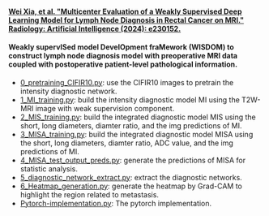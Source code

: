 #### [Wei Xia, et al. "Multicenter Evaluation of a Weakly Supervised Deep Learning Model for Lymph Node Diagnosis in Rectal Cancer on MRI." Radiology: Artificial Intelligence (2024): e230152.](https://doi.org/10.1148/ryai.230152)
#### Weakly supervISed model DevelOpment fraMework (WISDOM) to construct lymph node diagnosis model with preoperative MRI data coupled with postoperative patient-level pathological information.
* [0_pretraining_CIFIR10.py](https://github.com/xiawei999000/WISDOM/blob/main/0_pretraining_CIFIR10.py): use the CIFIR10 images to pretrain the intensity diagnostic network.<br>
* [1_MI_training.py](https://github.com/xiawei999000/WISDOM/blob/main/1_MI_training.py): build the intensity diagnostic model MI using the T2W-MRI image with weak supervision component.<br>
* [2_MIS_training.py](https://github.com/xiawei999000/WISDOM/blob/main/2_MIS_training.py): build the integrated diagnostic model MIS using the short, long diameters, diamter ratio, and the img predictions of MI.<br>
* [3_MISA_training.py](https://github.com/xiawei999000/WISDOM/blob/main/3_MISA_training.py): build the integrated diagnostic model MISA using the short, long diameters, diamter ratio, ADC value, and the img predictions of MI.<br>
* [4_MISA_test_output_preds.py](https://github.com/xiawei999000/WISDOM/blob/main/4_MISA_test_output_preds.py): generate the predictions of MISA for statistic analysis.<br>
* [5_diagnostic_network_extract.py](https://github.com/xiawei999000/WISDOM/blob/main/5_diagnostic_network_extract.py): extract the diagnostic networks.<br>
* [6_Heatmap_generation.py](https://github.com/xiawei999000/WISDOM/blob/main/6_Heatmap_generation.py): generate the heatmap by Grad-CAM to highlight the region related to metastasis.<br>
* [Pytorch-implementation.py](https://github.com/xiawei999000/WISDOM/blob/main/Pytorch-implementation-5foldCV-230905-BestBaseline.py): The pytorch implementation.<br>
